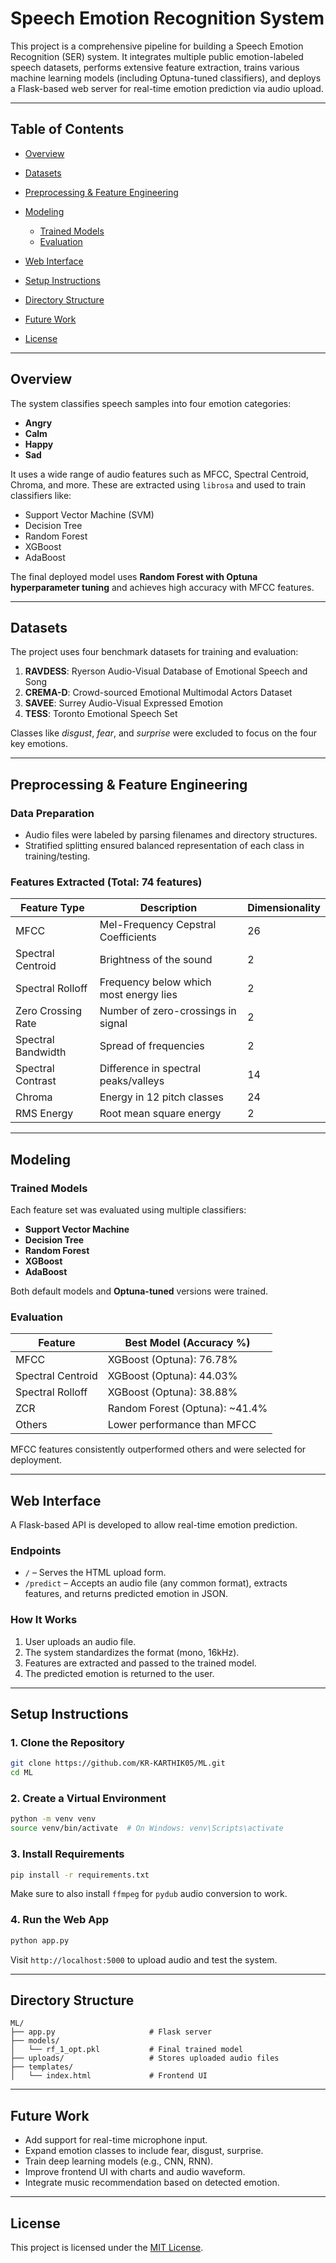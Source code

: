 # Speech Emotion Recognition System

This project is a comprehensive pipeline for building a Speech Emotion Recognition (SER) system. It integrates multiple public emotion-labeled speech datasets, performs extensive feature extraction, trains various machine learning models (including Optuna-tuned classifiers), and deploys a Flask-based web server for real-time emotion prediction via audio upload.

---

## Table of Contents

* [Overview](#overview)
* [Datasets](#datasets)
* [Preprocessing & Feature Engineering](#preprocessing--feature-engineering)
* [Modeling](#modeling)

  * [Trained Models](#trained-models)
  * [Evaluation](#evaluation)
* [Web Interface](#web-interface)
* [Setup Instructions](#setup-instructions)
* [Directory Structure](#directory-structure)
* [Future Work](#future-work)
* [License](#license)

---

## Overview

The system classifies speech samples into four emotion categories:

* **Angry**
* **Calm**
* **Happy**
* **Sad**

It uses a wide range of audio features such as MFCC, Spectral Centroid, Chroma, and more. These are extracted using `librosa` and used to train classifiers like:

* Support Vector Machine (SVM)
* Decision Tree
* Random Forest
* XGBoost
* AdaBoost

The final deployed model uses **Random Forest with Optuna hyperparameter tuning** and achieves high accuracy with MFCC features.

---

## Datasets

The project uses four benchmark datasets for training and evaluation:

1. **RAVDESS**: Ryerson Audio-Visual Database of Emotional Speech and Song
2. **CREMA-D**: Crowd-sourced Emotional Multimodal Actors Dataset
3. **SAVEE**: Surrey Audio-Visual Expressed Emotion
4. **TESS**: Toronto Emotional Speech Set

Classes like *disgust*, *fear*, and *surprise* were excluded to focus on the four key emotions.

---

## Preprocessing & Feature Engineering

### Data Preparation

* Audio files were labeled by parsing filenames and directory structures.
* Stratified splitting ensured balanced representation of each class in training/testing.

### Features Extracted (Total: 74 features)

| Feature Type       | Description                            | Dimensionality |
| ------------------ | -------------------------------------- | -------------- |
| MFCC               | Mel-Frequency Cepstral Coefficients    | 26             |
| Spectral Centroid  | Brightness of the sound                | 2              |
| Spectral Rolloff   | Frequency below which most energy lies | 2              |
| Zero Crossing Rate | Number of zero-crossings in signal     | 2              |
| Spectral Bandwidth | Spread of frequencies                  | 2              |
| Spectral Contrast  | Difference in spectral peaks/valleys   | 14             |
| Chroma             | Energy in 12 pitch classes             | 24             |
| RMS Energy         | Root mean square energy                | 2              |

---

## Modeling

### Trained Models

Each feature set was evaluated using multiple classifiers:

* **Support Vector Machine**
* **Decision Tree**
* **Random Forest**
* **XGBoost**
* **AdaBoost**

Both default models and **Optuna-tuned** versions were trained.

### Evaluation

| Feature           | Best Model (Accuracy %)         |
| ----------------- | ------------------------------- |
| MFCC              | XGBoost (Optuna): 76.78%        |
| Spectral Centroid | XGBoost (Optuna): 44.03%        |
| Spectral Rolloff  | XGBoost (Optuna): 38.88%        |
| ZCR               | Random Forest (Optuna): \~41.4% |
| Others            | Lower performance than MFCC     |

MFCC features consistently outperformed others and were selected for deployment.

---

## Web Interface

A Flask-based API is developed to allow real-time emotion prediction.

### Endpoints

* `/` – Serves the HTML upload form.
* `/predict` – Accepts an audio file (any common format), extracts features, and returns predicted emotion in JSON.

### How It Works

1. User uploads an audio file.
2. The system standardizes the format (mono, 16kHz).
3. Features are extracted and passed to the trained model.
4. The predicted emotion is returned to the user.

---

## Setup Instructions

### 1. Clone the Repository

```bash
git clone https://github.com/KR-KARTHIK05/ML.git
cd ML
```

### 2. Create a Virtual Environment

```bash
python -m venv venv
source venv/bin/activate  # On Windows: venv\Scripts\activate
```

### 3. Install Requirements

```bash
pip install -r requirements.txt
```

Make sure to also install `ffmpeg` for `pydub` audio conversion to work.

### 4. Run the Web App

```bash
python app.py
```

Visit `http://localhost:5000` to upload audio and test the system.

---

## Directory Structure

```text
ML/
├── app.py                     # Flask server
├── models/
│   └── rf_1_opt.pkl           # Final trained model
├── uploads/                   # Stores uploaded audio files
├── templates/
│   └── index.html             # Frontend UI
```

---

## Future Work

* Add support for real-time microphone input.
* Expand emotion classes to include fear, disgust, surprise.
* Train deep learning models (e.g., CNN, RNN).
* Improve frontend UI with charts and audio waveform.
* Integrate music recommendation based on detected emotion.

---

## License

This project is licensed under the [MIT License](LICENSE).